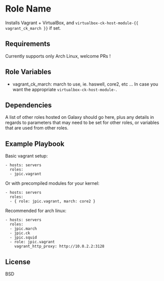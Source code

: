 Role Name
=========

Installs Vagrant + VirtualBox, and 
``virtualbox-ck-host-module-{{ vagrant_ck_march }}`` if set.

Requirements
------------

Currently supports only Arch Linux, welcome PRs !

Role Variables
--------------

- vagrant_ck_march: march to use, ie. haswell, core2, etc ... In case you want the appropriate ``virtualbox-ck-host-module-``.

Dependencies
------------

A list of other roles hosted on Galaxy should go here, plus any details in regards to parameters that may need to be set for other roles, or variables that are used from other roles.

Example Playbook
----------------

Basic vagrant setup:

    - hosts: servers
      roles:
      - jpic.vagrant

Or with precompiled modules for your kernel:

    - hosts: servers
      roles:
      - { role: jpic.vagrant, march: core2 }

Recommended for arch linux:

    - hosts: servers
      roles:
      - jpic.march
      - jpic.ck
      - jpic.squid
      - role: jpic.vagrant
        vagrant_http_proxy: http://10.0.2.2:3128

License
-------

BSD

